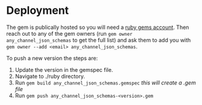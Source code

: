 # Deployment

The gem is publically hosted so you will need a [ruby gems account](https://rubygems.org/sign_up).
Then reach out to any of the gem owners (run `gem owner any_channel_json_schemas` to get the full list) and ask them to add you with `gem owner --add <email> any_channel_json_schemas`.

To push a new version the steps are:

1. Update the version in the gemspec file.
2. Navigate to ./ruby directory.
2. Run `gem build any_channel_json_schemas.gemspec` *this will create a .gem file*
3. Run `gem push any_channel_json_schemas-<version>.gem`
